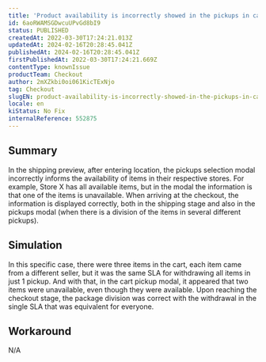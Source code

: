 ```yaml
---
title: 'Product availability is incorrectly showed in the pickups in cart display modal'
id: 6aoRWAMSGDwcuUPvGd8bI9
status: PUBLISHED
createdAt: 2022-03-30T17:24:21.013Z
updatedAt: 2024-02-16T20:28:45.041Z
publishedAt: 2024-02-16T20:28:45.041Z
firstPublishedAt: 2022-03-30T17:24:21.669Z
contentType: knownIssue
productTeam: Checkout
author: 2mXZkbi0oi061KicTExNjo
tag: Checkout
slugEN: product-availability-is-incorrectly-showed-in-the-pickups-in-cart-display-modal
locale: en
kiStatus: No Fix
internalReference: 552875
---
```


## Summary



In the shipping preview, after entering location, the pickups selection modal incorrectly informs the availability of items in their respective stores. For example, Store X has all available items, but in the modal the information is that one of the items is unavailable. When arriving at the checkout, the information is displayed correctly, both in the shipping stage and also in the pickups modal (when there is a division of the items in several different pickups).



## Simulation



In this specific case, there were three items in the cart, each item came from a different seller, but it was the same SLA for withdrawing all items in just 1 pickup. And with that, in the cart pickup modal, it appeared that two items were unavailable, even though they were available. Upon reaching the checkout stage, the package division was correct with the withdrawal in the single SLA that was equivalent for everyone.




## Workaround


N/A

